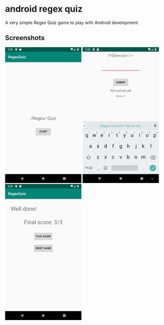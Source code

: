 # android regex quiz

A very simple Regex Quiz game to play with Android development

## Screenshots

<img src ="https://raw.githubusercontent.com/theblop/android_regex_quiz/master/screenshots/Screenshot_splash.png" alt="Splash Screen" width="250"/>

<img src ="https://raw.githubusercontent.com/theblop/android_regex_quiz/master/screenshots/Screenshot_game.png" alt="Game Screen" width="250"/>

<img src ="https://raw.githubusercontent.com/theblop/android_regex_quiz/master/screenshots/Screenshot_results.png" alt="Results Screen" width="250"/>

